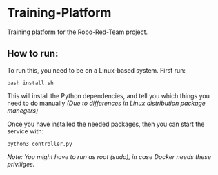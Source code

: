 # Training-Platform
Training platform for the Robo-Red-Team project.

## How to run:
To run this, you need to be on a Linux-based system. First run:
```
bash install.sh
```
This will install the Python dependencies, and tell you which things you need to do manually *(Due to differences in Linux distribution package manegers)*

Once you have installed the needed packages, then you can start the service with:
```
python3 controller.py
```
*Note: You might have to run as root (sudo), in case Docker needs these priviliges.*
